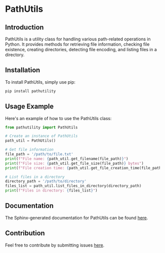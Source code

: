 # PathUtils

## Introduction
PathUtils is a utility class for handling various path-related operations in Python. It provides methods for retrieving file information, checking file existence, creating directories, detecting file encoding, and listing files in a directory.

## Installation
To install PathUtils, simply use pip:

```bash
pip install pathutility

```

## Usage Example
Here's an example of how to use the PathUtils class:

```python
from pathutility import PathUtils

# Create an instance of PathUtils
path_util = PathUtils()

# Get file information
file_path = '/path/to/file.txt'
print(f"File name: {path_util.get_filename(file_path)}")
print(f"File size: {path_util.get_file_size(file_path)} bytes")
print(f"File creation time: {path_util.get_file_creation_time(file_path)}")

# List files in a directory
directory_path = '/path/to/directory'
files_list = path_util.list_files_in_directory(directory_path)
print(f"Files in directory: {files_list}")
```

## Documentation
The Sphinx-generated documentation for PathUtils can be found [here](https://anglisanosa.github.io/pathutility/).

## Contribution
Feel free to contribute by submitting issues [here](https://github.com/anglisanosa/pathutility/issues).